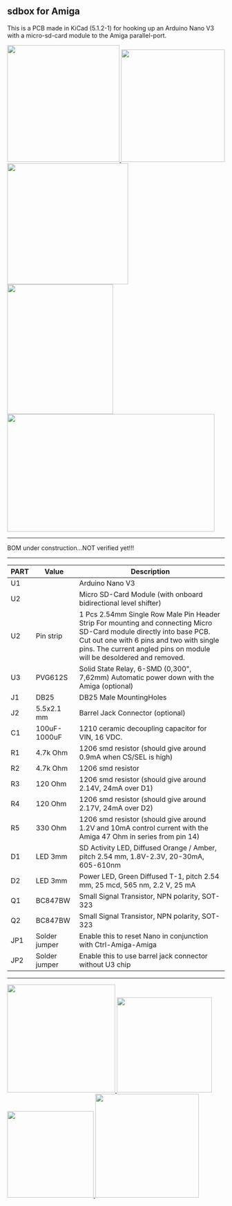 ## sdbox for Amiga

This is a PCB made in KiCad (5.1.2-1) for hooking up an Arduino Nano V3 with a micro-sd-card module to the Amiga parallel-port.

<a href="../../images/sdbox_rev_1a_pic1.png">
<img src="../../images/sdbox_rev_1a_pic1.png" width="260" height="270">
</a>
<a href="../../images/sdbox_rev_1a_pic2.png">
<img src="../../images/sdbox_rev_1a_pic2.png" width="240" height="260">
</a>
<a href="../../images/sdbox_rev_1a_pic3.png">
<img src="../../images/sdbox_rev_1a_pic3.png" width="280" height="280">
</a>
<a href="../../images/sdbox_rev_1a_pic4.png">
<img src="../../images/sdbox_rev_1a_pic4.png" width="245" height="300">
</a>
<a href="../../images/sdbox_schematics_rev_1a.png">
<img src="../../images/sdbox_schematics_rev_1a.png" width="480" height="272">
</a>

***

BOM under construction...NOT verified yet!!!

***

PART  | Value | Description
----- | ----- | -------
U1    |       | Arduino Nano V3
U2    |       | Micro SD-Card Module (with onboard bidirectional level shifter)
U2    |Pin strip| 1 Pcs 2.54mm Single Row Male Pin Header Strip For mounting and connecting Micro SD-Card module directly into base PCB. Cut out one with 6 pins and two with single pins. The current angled pins on module will be desoldered and removed.
U3    |PVG612S| Solid State Relay, 6-SMD (0,300", 7,62mm) Automatic power down with the Amiga (optional)
J1    |DB25   | DB25 Male MountingHoles 
J2    |5.5x2.1 mm | Barrel Jack Connector (optional)
C1    |100uF-1000uF| 1210 ceramic decoupling capacitor for VIN, 16 VDC.
R1    |4.7k Ohm| 1206 smd resistor (should give around 0.9mA when CS/SEL is high)
R2    |4.7k Ohm| 1206 smd resistor
R3    |120 Ohm| 1206 smd resistor (should give around 2.14V, 24mA over D1)
R4    |120 Ohm| 1206 smd resistor (should give around 2.17V, 24mA over D2)
R5    |330 Ohm| 1206 smd resistor (should give around 1.2V and 10mA control current with the Amiga 47 Ohm in series from pin 14)
D1    |LED 3mm| SD Activity LED, Diffused Orange / Amber, pitch 2.54 mm, 1.8V-2.3V, 20-30mA, 605-610nm
D2    |LED 3mm| Power LED, Green Diffused T-1, pitch 2.54 mm, 25 mcd, 565 nm, 2.2 V, 25 mA
Q1    |BC847BW| Small Signal Transistor, NPN polarity, SOT-323
Q2    |BC847BW| Small Signal Transistor, NPN polarity, SOT-323
JP1   |Solder jumper| Enable this to reset Nano in conjunction with Ctrl-Amiga-Amiga
JP2   |Solder jumper| Enable this to use barrel jack connector without U3 chip

***

<a href="../../images/arduino_nano_v3.jpg">
<img src="../../images/arduino_nano_v3.jpg" width="250" height="250">
</a>
<a href="../../images/micro_sd_card_module.jpg">
<img src="../../images/micro_sd_card_module.jpg" width="220" height="220">
</a>
<a href="../../images/d-sub_db25_male_plug_solder_connector.jpg">
<img src="../../images/d-sub_db25_male_plug_solder_connector.jpg" width="200" height="200">
</a>
<a href="../../images/barrel_jack_connector.jpg">
<img src="../../images/barrel_jack_connector.jpg" width="240" height="240">
</a>
